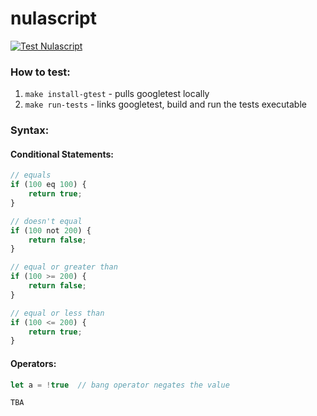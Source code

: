# nulascript

[![Test Nulascript](https://github.com/asynchroza/nulascript/actions/workflows/tests.yaml/badge.svg)](https://github.com/asynchroza/nulascript/actions/workflows/tests.yaml)

### How to test:

1. `make install-gtest` - pulls googletest locally
2. `make run-tests` - links googletest, build and run the tests executable

### Syntax:
#### Conditional Statements:
```javascript
// equals
if (100 eq 100) {
    return true;
} 

// doesn't equal
if (100 not 200) {
    return false;
}

// equal or greater than
if (100 >= 200) {
    return false;
}

// equal or less than
if (100 <= 200) {
    return true;
}
```

#### Operators:
```javascript
let a = !true  // bang operator negates the value

TBA
```